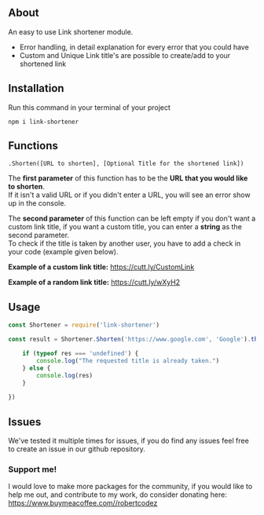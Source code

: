 ## About
An easy to use Link shortener module. 
- Error handling, in detail explanation for every error that you could have
- Custom and Unique Link title's are possible to create/add to your shortened link 

## Installation 

Run this command in your terminal of your project
 ```
 npm i link-shortener
 ```           
## Functions  

`.Shorten([URL to shorten], [Optional Title for the shortened link])`

The **first parameter** of this function has to be the **URL that you would like to shorten**.   
If it isn't a valid URL or if you didn't enter a URL, you will see an error show up in the console.

The **second parameter** of this function can be left empty if you don't want a custom link title, if you want a custom title, you can enter a **string** as the second parameter.  
 To check if the title is taken by another user, you have to add a check in your code (example given below).

**Example of a custom link title:**
https://cutt.ly/CustomLink  

**Example of a random link title:**
https://cutt.ly/wXyH2

## Usage

```javascript
const Shortener = require('link-shortener')                                             // Require the module

const result = Shortener.Shorten('https://www.google.com', 'Google').then((res) => {    // Using the .Shorten() function

    if (typeof res === 'undefined') {                                                   // Checking if the title entered is taken
        console.log("The requested title is already taken.")
    } else {
        console.log(res)                                                                // If the title is not taken, the link will be logged
    }
    
})

```

## Issues 
We've tested it multiple times for issues, if you do find any issues feel free to create an issue in our github repository.

### Support me!
I would love to make more packages for the community, if you would like to help me out, and contribute to my work, do consider donating here: https://www.buymeacoffee.com//robertcodez




